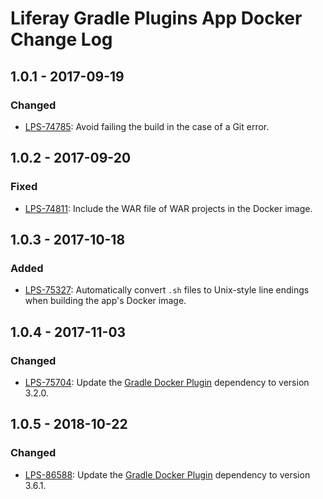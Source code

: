 # Liferay Gradle Plugins App Docker Change Log

## 1.0.1 - 2017-09-19

### Changed
- [LPS-74785]: Avoid failing the build in the case of a Git error.

## 1.0.2 - 2017-09-20

### Fixed
- [LPS-74811]: Include the WAR file of WAR projects in the Docker image.

## 1.0.3 - 2017-10-18

### Added
- [LPS-75327]: Automatically convert `.sh` files to Unix-style line endings when
building the app's Docker image.

## 1.0.4 - 2017-11-03

### Changed
- [LPS-75704]: Update the [Gradle Docker Plugin] dependency to version 3.2.0.

## 1.0.5 - 2018-10-22

### Changed
- [LPS-86588]: Update the [Gradle Docker Plugin] dependency to version 3.6.1.

[Gradle Docker Plugin]: https://github.com/bmuschko/gradle-docker-plugin
[LPS-74785]: https://issues.liferay.com/browse/LPS-74785
[LPS-74811]: https://issues.liferay.com/browse/LPS-74811
[LPS-75327]: https://issues.liferay.com/browse/LPS-75327
[LPS-75704]: https://issues.liferay.com/browse/LPS-75704
[LPS-86588]: https://issues.liferay.com/browse/LPS-86588